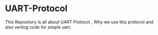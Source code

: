 # UART-Protocol
This Repository is all about UART Protocol , Why we use this protocol and also  verilog code for simple uart.
